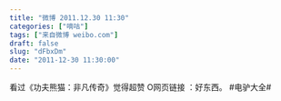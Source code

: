 ```yaml
---
title: "微博 2011.12.30 11:30"
categories: ["嘀咕"]
tags: ["来自微博 weibo.com"]
draft: false
slug: "dFbxDm"
date: "2011-12-30 11:30:00"
---
```


<p>看过《功夫熊猫：非凡传奇》觉得超赞 O网页链接 ：好东西。 #电驴大全# ​​​​</p>
